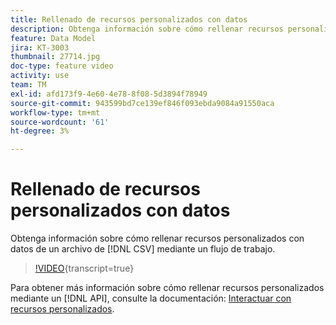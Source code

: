```yaml
---
title: Rellenado de recursos personalizados con datos
description: Obtenga información sobre cómo rellenar recursos personalizados con datos de un archivo CSV mediante un flujo de trabajo.
feature: Data Model
jira: KT-3003
thumbnail: 27714.jpg
doc-type: feature video
activity: use
team: TM
exl-id: afd173f9-4e60-4e78-8f08-5d3894f78949
source-git-commit: 943599bd7ce139ef846f093ebda9084a91550aca
workflow-type: tm+mt
source-wordcount: '61'
ht-degree: 3%

---
```


# Rellenado de recursos personalizados con datos

Obtenga información sobre cómo rellenar recursos personalizados con datos de un archivo de [!DNL CSV] mediante un flujo de trabajo.

>[!VIDEO](https://video.tv.adobe.com/v/27714?learn=on){transcript=true}

Para obtener más información sobre cómo rellenar recursos personalizados mediante un [!DNL API], consulte la documentación: [Interactuar con recursos personalizados](https://experienceleague.adobe.com/docs/campaign-standard/using/working-with-apis/interacting-with-custom-resources.html?lang=es).
